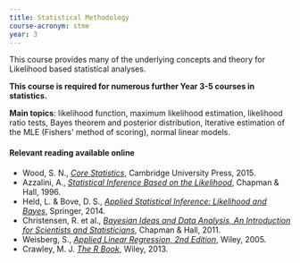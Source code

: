 ```yaml
---
title: Statistical Methodology
course-acronym: stme
year: 3
---
```


This course provides many of the underlying concepts and theory for Likelihood based statistical analyses.

**This course is required for numerous further Year 3-5 courses in statistics.**

**Main topics**: likelihood function, maximum likelihood estimation, likelihood ratio tests, Bayes theorem and posterior distribution, Iterative estimation of the MLE (Fishers' method of scoring), normal linear models.

#### Relevant reading available online

- Wood, S. N., [*Core Statistics*](https://discovered.ed.ac.uk/permalink/f/1s15qcp/TN_cdi_scopus_primary_607650732), Cambridge University Press, 2015.
- Azzalini, A., [*Statistical Inference Based on the Likelihood*](https://discovered.ed.ac.uk/permalink/f/1s15qcp/TN_cdi_askewsholts_vlebooks_9781351414470), Chapman & Hall, 1996.
- Held, L. & Bove, D. S., [*Applied Statistical Inference: Likelihood and Bayes*](https://discovered.ed.ac.uk/permalink/f/1s15qcp/TN_cdi_zurich_eprints_oai_www_zora_uzh_ch_86736), Springer, 2014.
- Christensen, R. et al., [*Bayesian Ideas and Data Analysis, An Introduction for Scientists and Statisticians*](https://discovered.ed.ac.uk/permalink/f/1njkql8/44UOE_ALMA51249566650002466), Chapman & Hall, 2011.
- Weisberg, S., [*Applied Linear Regression, 2nd Edition*](https://discovered.ed.ac.uk/permalink/f/gfso8q/44UOE_ALMA51134232160002466), Wiley, 2005.
- Crawley, M. J. [*The R Book*](https://discovered.ed.ac.uk/permalink/f/1s15qcp/TN_cdi_skillsoft_books24x7_bks00044455), Wiley, 2013.